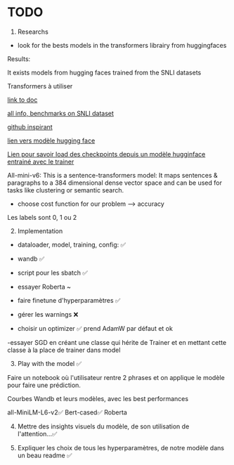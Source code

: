 # TODO

1) Researchs

- look for the bests models in the transformers librairy from huggingfaces

Results:

It exists models from hugging faces trained from the SNLI datasets

Transformers à utiliser

[ link to doc](https://discuss.huggingface.co/t/what-are-the-best-trained-model-of-nli-natural-language-inference/21030)

[all info, benchmarks on SNLI dataset](https://towardsdatascience.com/natural-language-inference-an-overview-57c0eecf6517)

[github inspirant](https://github.com/sarrabenyahia/NLI-SNLI)

[lien vers modèle hugging face](https://huggingface.co/models?dataset=dataset:multi_nli)

[Lien pour savoir load des checkpoints depuis un modèle hugginface entrainé avec le trainer](https://discuss.huggingface.co/t/trainer-load-best-model-at-end-doesnt-load-the-best-model/32206)

All-mini-v6: This is a sentence-transformers model: It maps sentences & paragraphs to a 384 dimensional dense vector space and can be used for tasks like clustering or semantic search.


- choose cost function for our problem --> accuracy

Les labels sont 0, 1 ou 2

2) Implementation

- dataloader, model, training, config: ✅

- wandb ✅

- script pour les sbatch ✅ 

- essayer Roberta ~ 

- faire finetune d'hyperparamètres ✅

- gérer les warnings ❌

- choisir un optimizer ✅ prend AdamW par défaut et ok

-essayer SGD en créant une classe qui hérite de Trainer et en mettant cette classe à la place de trainer dans model

3) Play with the model ✅

Faire un notebook où l'utilisateur rentre 2 phrases et on applique le modèle pour faire une prédiction.

Courbes Wandb et leurs modèles, avec les best performances

all-MiniLM-L6-v2✅
Bert-cased✅
Roberta

4) Mettre des insights visuels du modèle, de son utilisation de l'attention...✅


5) Expliquer les choix de tous les hyperparamètres, de notre modèle dans un beau readme ✅
